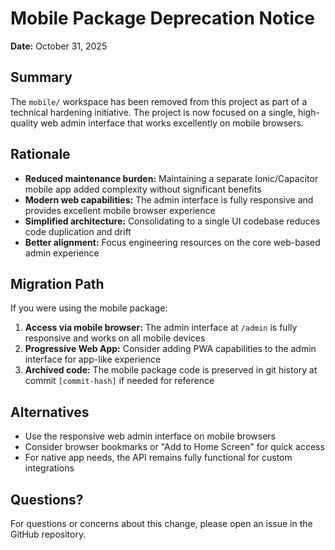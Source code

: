 # Mobile Package Deprecation Notice

**Date:** October 31, 2025

## Summary

The `mobile/` workspace has been removed from this project as part of a technical hardening initiative. The project is now focused on a single, high-quality web admin interface that works excellently on mobile browsers.

## Rationale

- **Reduced maintenance burden:** Maintaining a separate Ionic/Capacitor mobile app added complexity without significant benefits
- **Modern web capabilities:** The admin interface is fully responsive and provides excellent mobile browser experience
- **Simplified architecture:** Consolidating to a single UI codebase reduces code duplication and drift
- **Better alignment:** Focus engineering resources on the core web-based admin experience

## Migration Path

If you were using the mobile package:

1. **Access via mobile browser:** The admin interface at `/admin` is fully responsive and works on all mobile devices
2. **Progressive Web App:** Consider adding PWA capabilities to the admin interface for app-like experience
3. **Archived code:** The mobile package code is preserved in git history at commit `[commit-hash]` if needed for reference

## Alternatives

- Use the responsive web admin interface on mobile browsers
- Consider browser bookmarks or "Add to Home Screen" for quick access
- For native app needs, the API remains fully functional for custom integrations

## Questions?

For questions or concerns about this change, please open an issue in the GitHub repository.


